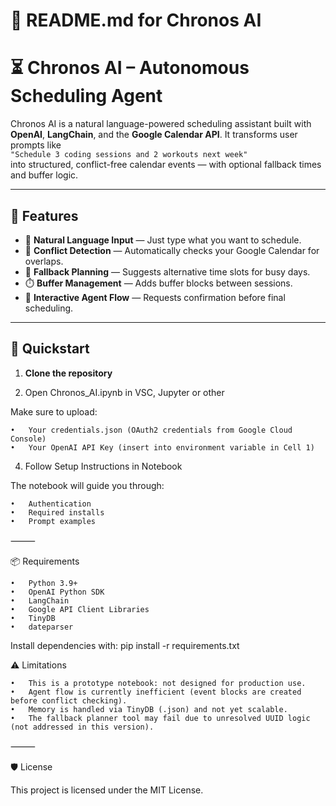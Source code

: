 # 📄 README.md for Chronos AI

# ⏳ Chronos AI – Autonomous Scheduling Agent

Chronos AI is a natural language-powered scheduling assistant built with **OpenAI**, **LangChain**, and the **Google Calendar API**. It transforms user prompts like  
`"Schedule 3 coding sessions and 2 workouts next week"`  
into structured, conflict-free calendar events — with optional fallback times and buffer logic.

---

## 🔧 Features

- 🧠 **Natural Language Input** — Just type what you want to schedule.
- 📆 **Conflict Detection** — Automatically checks your Google Calendar for overlaps.
- 🔁 **Fallback Planning** — Suggests alternative time slots for busy days.
- ⏱️ **Buffer Management** — Adds buffer blocks between sessions.
- 💬 **Interactive Agent Flow** — Requests confirmation before final scheduling.

---

## 🚀 Quickstart

1. **Clone the repository**

2. Open Chronos_AI.ipynb in VSC, Jupyter or other

Make sure to upload:

	•	Your credentials.json (OAuth2 credentials from Google Cloud Console)
	•	Your OpenAI API Key (insert into environment variable in Cell 1)

4. Follow Setup Instructions in Notebook

The notebook will guide you through:

	•	Authentication
	•	Required installs
	•	Prompt examples

⸻

📦 Requirements

	•	Python 3.9+
	•	OpenAI Python SDK
	•	LangChain
	•	Google API Client Libraries
	•	TinyDB
	•	dateparser

Install dependencies with: pip install -r requirements.txt

⚠️ Limitations

	•	This is a prototype notebook: not designed for production use.
	•	Agent flow is currently inefficient (event blocks are created before conflict checking).
	•	Memory is handled via TinyDB (.json) and not yet scalable.
	•	The fallback planner tool may fail due to unresolved UUID logic (not addressed in this version).

⸻

🛡 License

This project is licensed under the MIT License.

